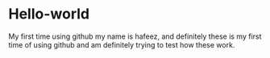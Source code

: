 # Hello-world
My first time using github
my name is hafeez, and definitely these is my first time of using github and am definitely trying to test how these work. 
